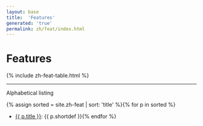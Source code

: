 ```yaml
---
layout: base
title:  'Features'
generated: 'true'
permalink: zh/feat/index.html
---
```


# Features

{% include zh-feat-table.html %}

----------

Alphabetical listing

{% assign sorted = site.zh-feat | sort: 'title' %}{% for p in sorted %}
* [{{ p.title }}](): {{ p.shortdef }}{% endfor %}
